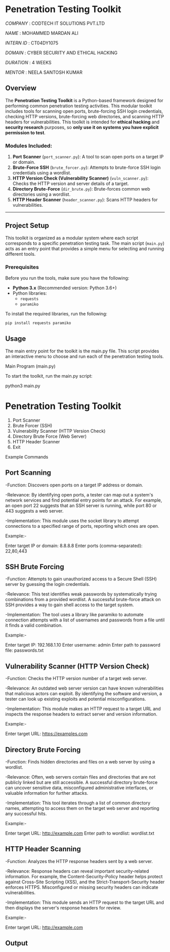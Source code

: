 # Penetration Testing Toolkit


*COMPANY* : CODTECH IT SOLUTIONS PVT.LTD

*NAME* : MOHAMMED MARDAN ALI

*INTERN ID* : CT04DY1075

*DOMAIN* : CYBER SECURITY AND ETHICAL HACKING 

*DURATION* : 4 WEEKS

*MENTOR* : NEELA SANTOSH KUMAR

## Overview

The **Penetration Testing Toolkit** is a Python-based framework designed for performing common penetration testing activities. This modular toolkit includes tools for scanning open ports, brute-forcing SSH login credentials, checking HTTP versions, brute-forcing web directories, and scanning HTTP headers for vulnerabilities. This toolkit is intended for **ethical hacking** and **security research** purposes, so **only use it on systems you have explicit permission to test**.

### **Modules Included:**

1. **Port Scanner** (`port_scanner.py`): A tool to scan open ports on a target IP or domain.
2. **Brute-Force SSH** (`brute_forcer.py`): Attempts to brute-force SSH login credentials using a wordlist.
3. **HTTP Version Check (Vulnerability Scanner)** (`vuln_scanner.py`): Checks the HTTP version and server details of a target.
4. **Directory Brute-Force** (`dir_brute.py`): Brute-forces common web directories using a wordlist.
5. **HTTP Header Scanner** (`header_scanner.py`): Scans HTTP headers for vulnerabilities.

---



## Project Setup

This toolkit is organized as a modular system where each script corresponds to a specific penetration testing task. The main script (`main.py`) acts as an entry point that provides a simple menu for selecting and running different tools.

### **Prerequisites**

Before you run the tools, make sure you have the following:

- **Python 3.x** (Recommended version: Python 3.6+)
- Python libraries:
  - `requests`
  - `paramiko`

To install the required libraries, run the following:

```bash
pip install requests paramiko
```

## Usage

The main entry point for the toolkit is the main.py file. This script provides an interactive menu to choose and run each of the penetration testing tools.

Main Program (main.py)

To start the toolkit, run the main.py script:

python3 main.py

Penetration Testing Toolkit
===========================
1. Port Scanner
2. Brute Forcer (SSH)
3. Vulnerability Scanner (HTTP Version Check)
4. Directory Brute Force (Web Server)
5. HTTP Header Scanner
0. Exit

Example Commands

## Port Scanning
 

-Function: Discovers open ports on a target IP address or domain.

-Relevance: By identifying open ports, a tester can map out a system's network services and find potential entry points for an attack. For example, an open port 22 suggests that an SSH server is running, while port 80 or 443 suggests a web server.

-Implementation: This module uses the socket library to attempt connections to a specified range of ports, reporting which ones are open. 

Example:-

Enter target IP or domain: 8.8.8.8
Enter ports (comma-separated): 22,80,443


## SSH Brute Forcing

-Function: Attempts to gain unauthorized access to a Secure Shell (SSH) server by guessing the login credentials.

-Relevance: This test identifies weak passwords by systematically trying combinations from a provided wordlist. A successful brute-force attack on SSH provides a way to gain shell access to the target system.

-Implementation: The tool uses a library like paramiko to automate connection attempts with a list of usernames and passwords from a file until it finds a valid combination.

Example:-

Enter target IP: 192.168.1.10
Enter username: admin
Enter path to password file: passwords.txt

## Vulnerability Scanner (HTTP Version Check)

-Function: Checks the HTTP version number of a target web server.

-Relevance: An outdated web server version can have known vulnerabilities that malicious actors can exploit. By identifying the software and version, a tester can look up existing exploits and potential misconfigurations.

-Implementation: This module makes an HTTP request to a target URL and inspects the response headers to extract server and version information.

Example:-

Enter target URL: https://examples.com


## Directory Brute Forcing

-Function: Finds hidden directories and files on a web server by using a wordlist.

-Relevance: Often, web servers contain files and directories that are not publicly linked but are still accessible. A successful directory brute-force can uncover sensitive data, misconfigured administrative interfaces, or valuable information for further attacks.

-Implementation: This tool iterates through a list of common directory names, attempting to access them on the target web server and reporting any successful hits.

Example:-

Enter target URL: http://example.com
Enter path to wordlist: wordlist.txt

## HTTP Header Scanning

-Function: Analyzes the HTTP response headers sent by a web server.

-Relevance: Response headers can reveal important security-related information. For example, the Content-Security-Policy header helps protect against Cross-Site Scripting (XSS), and the Strict-Transport-Security header enforces HTTPS. Misconfigured or missing security headers can indicate vulnerabilities.

-Implementation: This module sends an HTTP request to the target URL and then displays the server's response headers for review.

Example:-

Enter target URL: http://example.com

## Output
